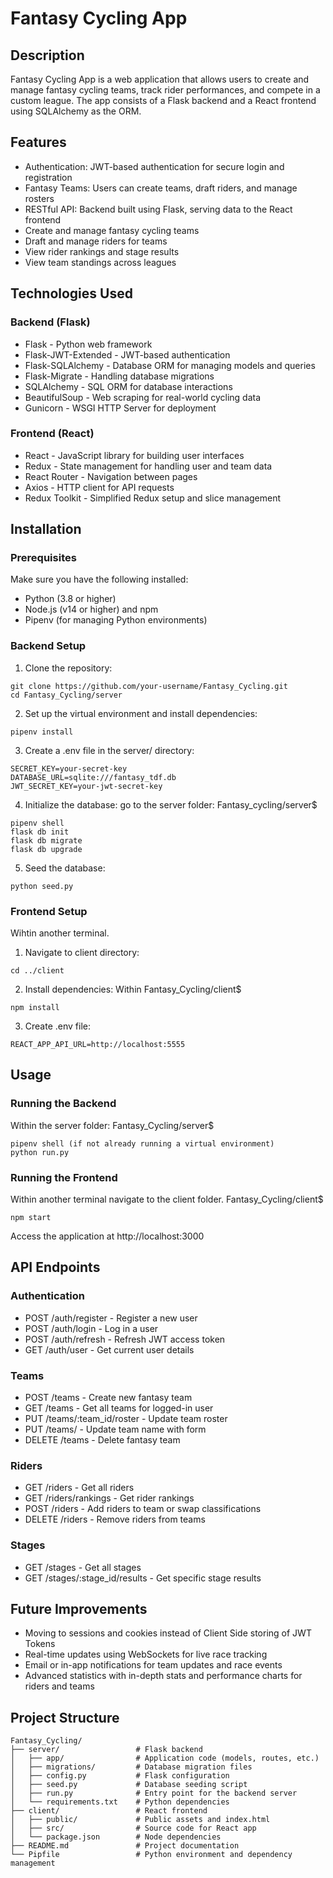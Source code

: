 # Fantasy Cycling App

## Description

Fantasy Cycling App is a web application that allows users to create and manage fantasy cycling teams, track rider performances, and compete in a custom league. The app consists of a Flask backend and a React frontend using SQLAlchemy as the ORM.

## Features

- Authentication: JWT-based authentication for secure login and registration
- Fantasy Teams: Users can create teams, draft riders, and manage rosters
- RESTful API: Backend built using Flask, serving data to the React frontend
- Create and manage fantasy cycling teams
- Draft and manage riders for teams
- View rider rankings and stage results
- View team standings across leagues

## Technologies Used

### Backend (Flask)

- Flask - Python web framework
- Flask-JWT-Extended - JWT-based authentication
- Flask-SQLAlchemy - Database ORM for managing models and queries
- Flask-Migrate - Handling database migrations
- SQLAlchemy - SQL ORM for database interactions
- BeautifulSoup - Web scraping for real-world cycling data
- Gunicorn - WSGI HTTP Server for deployment

### Frontend (React)

- React - JavaScript library for building user interfaces
- Redux - State management for handling user and team data
- React Router - Navigation between pages
- Axios - HTTP client for API requests
- Redux Toolkit - Simplified Redux setup and slice management

## Installation

### Prerequisites

Make sure you have the following installed:

- Python (3.8 or higher)
- Node.js (v14 or higher) and npm
- Pipenv (for managing Python environments)

### Backend Setup

1. Clone the repository:

```console
git clone https://github.com/your-username/Fantasy_Cycling.git
cd Fantasy_Cycling/server
```

2. Set up the virtual environment and install dependencies:

```console
pipenv install
```

3. Create a .env file in the server/ directory:

```console
SECRET_KEY=your-secret-key
DATABASE_URL=sqlite:///fantasy_tdf.db
JWT_SECRET_KEY=your-jwt-secret-key
```

4. Initialize the database:
go to the server folder:
Fantasy_cycling/server$
```console
pipenv shell
flask db init
flask db migrate
flask db upgrade
```

5. Seed the database:

```console
python seed.py
```

### Frontend Setup
Wihtin another terminal.
1. Navigate to client directory:

```console
cd ../client
```

2. Install dependencies:
Within Fantasy_Cycling/client$
```
npm install
```

3. Create .env file:

```console
REACT_APP_API_URL=http://localhost:5555
```

## Usage

### Running the Backend
Within the server folder:
Fantasy_Cycling/server$
```console
pipenv shell (if not already running a virtual environment)
python run.py
```

### Running the Frontend
Within another terminal navigate to the client folder.
Fantasy_Cycling/client$
```console
npm start
```

Access the application at http://localhost:3000

## API Endpoints

### Authentication

- POST /auth/register - Register a new user
- POST /auth/login - Log in a user
- POST /auth/refresh - Refresh JWT access token
- GET /auth/user - Get current user details

### Teams

- POST /teams - Create new fantasy team
- GET /teams - Get all teams for logged-in user
- PUT /teams/:team_id/roster - Update team roster
- PUT /teams/ - Update team name with form
- DELETE /teams - Delete fantasy team

### Riders

- GET /riders - Get all riders
- GET /riders/rankings - Get rider rankings
- POST /riders - Add riders to team or swap classifications
- DELETE /riders - Remove riders from teams

### Stages

- GET /stages - Get all stages
- GET /stages/:stage_id/results - Get specific stage results

## Future Improvements

- Moving to sessions and cookies instead of Client Side storing of JWT Tokens
- Real-time updates using WebSockets for live race tracking
- Email or in-app notifications for team updates and race events
- Advanced statistics with in-depth stats and performance charts for riders and teams

## Project Structure

```
Fantasy_Cycling/
├── server/                 # Flask backend
│   ├── app/                # Application code (models, routes, etc.)
│   ├── migrations/         # Database migration files
│   ├── config.py           # Flask configuration
│   ├── seed.py             # Database seeding script
│   ├── run.py              # Entry point for the backend server
│   └── requirements.txt    # Python dependencies
├── client/                 # React frontend
│   ├── public/             # Public assets and index.html
│   ├── src/                # Source code for React app
│   └── package.json        # Node dependencies
├── README.md               # Project documentation
└── Pipfile                 # Python environment and dependency management
```